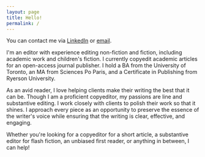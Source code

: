 ```yaml
---
layout: page
title: Hello!
permalink: /
---
```


You can contact me via [LinkedIn](https://www.linkedin.com/in/chloe-bray-2274bb153/) or [email](mailto:editingwithchloe@gmail.com). 

I'm an editor with experience editing non-fiction and fiction, including academic work and children's fiction. I currently copyedit academic articles for an open-access journal publisher. I hold a BA from the University of Toronto, an MA from Sciences Po Paris, and a Certificate in Publishing from Ryerson University.

As an avid reader, I love helping clients make their writing the best that it can be. Though I am a proficient copyeditor, my passions are line and substantive editing. I work closely with clients to polish their work so that it shines. I approach every piece as an opportunity to preserve the essence of the writer's voice while ensuring that the writing is clear, effective, and engaging.

Whether you're looking for a copyeditor for a short article, a substantive editor for flash fiction, an unbiased first reader, or anything in between, I can help!